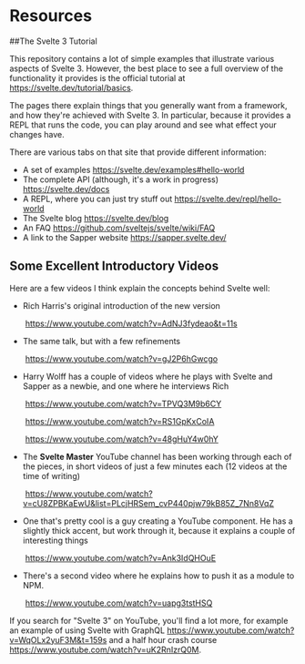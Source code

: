 # Resources

##The Svelte 3 Tutorial

This repository contains a lot of simple examples that illustrate various aspects of Svelte 3. However, the best place to see a full overview of the functionality it provides is the official tutorial at https://svelte.dev/tutorial/basics.

The pages there explain things that you generally want from a framework, and how they're achieved with Svelte 3.  In particular, because it provides a REPL that runs the code, you can play around and see what effect your changes have.

There are various tabs on that site that provide different information:

- A set of examples https://svelte.dev/examples#hello-world
- The complete API (although, it's a work in progress) https://svelte.dev/docs
- A REPL, where you can just try stuff out https://svelte.dev/repl/hello-world
- The Svelte blog https://svelte.dev/blog
- An FAQ https://github.com/sveltejs/svelte/wiki/FAQ
- A link to the Sapper website https://sapper.svelte.dev/

## Some Excellent Introductory Videos

Here are a few videos I think explain the concepts behind Svelte well:

- Rich Harris's original introduction of the new version

  ​	https://www.youtube.com/watch?v=AdNJ3fydeao&t=11s

- The same talk, but with a few refinements

  ​	https://www.youtube.com/watch?v=gJ2P6hGwcgo

- Harry Wolff has a couple of videos where he plays with Svelte and Sapper as a newbie, and one where he interviews Rich

  ​	https://www.youtube.com/watch?v=TPVQ3M9b6CY

  ​	https://www.youtube.com/watch?v=RS1GpKxCoIA

  ​	https://www.youtube.com/watch?v=48gHuY4w0hY

- The **Svelte Master** YouTube channel has been working through each of the pieces, in short videos of just a few minutes each (12 videos at the time of writing)

  ​	https://www.youtube.com/watch?v=cU8ZPBKaEwU&list=PLcjHRSem_cvP440pjw79kB85Z_7Nn8VqZ

- One that's pretty cool is a guy creating a YouTube component.  He has a slightly thick accent, but work through it, because it explains a couple of interesting things

  ​	https://www.youtube.com/watch?v=Ank3IdQHOuE

- There's a second video where he explains how to push it as a module to NPM.

  ​	https://www.youtube.com/watch?v=uapg3tstHSQ	

If you search for "Svelte 3" on YouTube, you'll find a lot more, for example an example of using Svelte with GraphQL https://www.youtube.com/watch?v=WqOLx2yuF3M&t=159s and a half hour crash course https://www.youtube.com/watch?v=uK2RnIzrQ0M.


